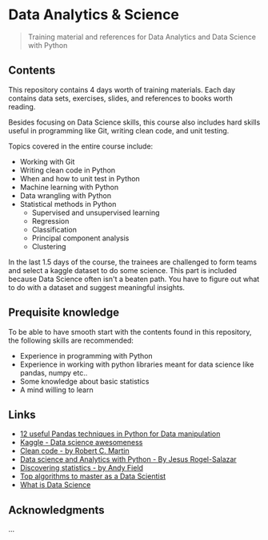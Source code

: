 # Data Analytics & Science
> Training material and references for Data Analytics and Data Science with Python

## Contents
This repository contains 4 days worth of training materials.
Each day contains data sets, exercises, slides, and references to books worth reading.

Besides focusing on Data Science skills, this course also includes hard skills useful in programming like Git, writing clean code, and unit testing.

Topics covered in the entire course include:
- Working with Git
- Writing clean code in Python
- When and how to unit test in Python
- Machine learning with Python
- Data wrangling with Python
- Statistical methods in Python
	- Supervised and unsupervised learning
	- Regression
	- Classification
	- Principal component analysis
	- Clustering

In the last 1.5 days of the course, the trainees are challenged to form teams and select a kaggle dataset to do some science.
This part is included because Data Science often isn't a beaten path. You have to figure out what to do with a dataset and suggest meaningful insights.

## Prequisite knowledge
To be able to have smooth start with the contents found in this repository, the following skills are recommended:
- Experience in programming with Python
- Experience in working with python libraries meant for data science like pandas, numpy etc..
- Some knowledge about basic statistics
- A mind willing to learn

## Links
- [12 useful Pandas techniques in Python for Data manipulation](https://www.analyticsvidhya.com/blog/2016/01/12-pandas-techniques-python-data-manipulation/)
- [Kaggle - Data science awesomeness](https://www.kaggle.com)
- [Clean code - by Robert C. Martin](https://www.investigatii.md/uploads/resurse/Clean_Code.pdf)
- [Data science and Analytics with Python - By Jesus Rogel-Salazar](https://www.bol.com/nl/p/data-science-and-analytics-with-python/9200000073544412/)
- [Discovering statistics - by Andy Field](https://www.discoveringstatistics.com/)
- [Top algorithms to master as a Data Scientist](https://www.quora.com/What-are-the-top-algorithms-that-every-data-scientist-should-have-in-their-toolbox/answer/Rahul-Agarwal-10)
- [What is Data Science](https://www.quora.com/What-is-data-science)

## Acknowledgments
...

